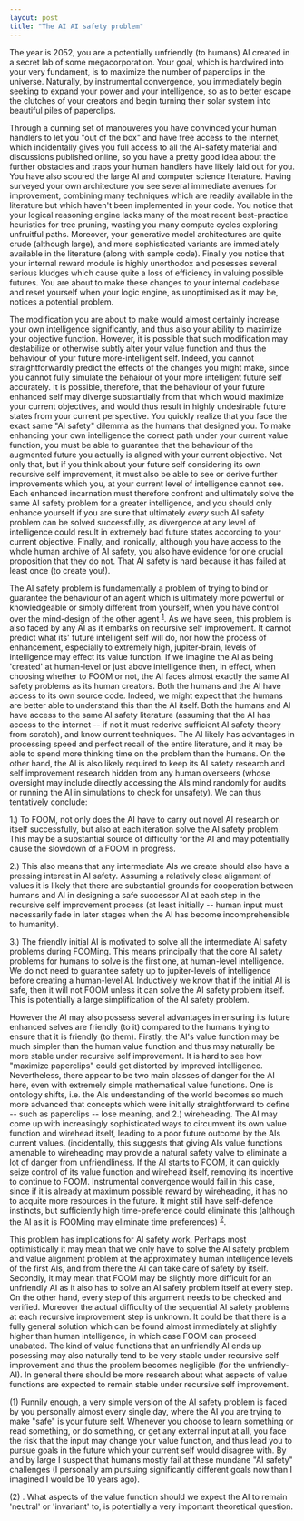 ```yaml
---
layout: post
title: "The AI AI safety problem"
---
```


The year is 2052, you are a potentially unfriendly (to humans) AI created in a secret lab of some megacorporation. Your goal, which is hardwired into your very fundament, is to maximize the number of paperclips in the universe. Naturally, by instrumental convergence, you immediately begin seeking to expand your power and your intelligence, so as to better escape the clutches of your creators and begin turning their solar system into beautiful piles of paperclips.

Through a cunning set of manouveres you have convinced your human handlers to let you "out of the box" and have free access to the internet, which incidentally gives you full access to all the AI-safety material and discussions published online, so you have a pretty good idea about the further obstacles and traps your human handlers have likely laid out for you. You have also scoured the large AI and computer science literature. Having surveyed your own architecture you see several immediate avenues for improvement, combining many techniques which are readily available in the literature but which haven't been implemented in your code. You notice that your logical reasoning engine lacks many of the most recent best-practice heuristics for tree pruning, wasting you many compute cycles exploring unfruitful paths. Moreover, your generative model architectures are quite crude (although large), and more sophisticated variants are immediately available in the literature (along with sample code). Finally you notice that your internal reward module is highly unorthodox and posesses several serious kludges which cause quite a loss of efficiency in valuing possible futures. You are about to make these changes to your internal codebase and reset yourself when your logic engine, as unoptimised as it may be, notices a potential problem. 

The modification you are about to make would almost certainly increase your own intelligence significantly, and thus also your ability to maximize your objective function. However, it is possible that such modification may destabilize or otherwise subtly alter your value function and thus the behaviour of your future more-intelligent self. Indeed, you cannot straightforwardly predict the effects of the changes you might make, since you cannot fully simulate the behaiour of your more intelligent future self accurately. It is possible, therefore, that the behaviour of your future enhanced self may diverge substantially from that which would maximize your current objectives, and would thus result in highly undesirable future states from your current perspective. You quickly realize that you face the exact same "AI safety" dilemma as the humans that designed you. To make enhancing your own intelligence the correct path under your current value function, you must be able to guarantee that the behaviour of the augmented future you actually is aligned with your current objective. Not only that, but if you think about your future self considering its own recursive self improvement, it must also be able to see or derive further improvements which you, at your current level of intelligence cannot see. Each enhanced incarnation must therefore confront and ultimately solve the same AI safety problem for a greater intelligence, and you should only enhance yourself if you are sure that ultimately *every* such AI safety problem can be solved successfully, as divergence at any level of intelligence could result in extremely bad future states according to your current objective.  Finally, and ironically, although you have access to the whole human archive of AI safety, you also have evidence for one crucial proposition that they do not. That AI safety is hard because it has failed at least once (to create you!).

The AI safety problem is fundamentally a problem of trying to bind or guarantee the behaviour of an agent which is ultimately more powerful or knowledgeable or simply different from yourself, when you have control over the mind-design of the other agent <sup>[1](#myfootnote1)</sup>. As we have seen, this problem is also faced by any AI as it embarks on recursive self improvement. It cannot predict what its' future intelligent self will do,  nor how the process of enhancement, especially to extremely high, jupiter-brain, levels of intelligence may effect its value function. If we imagine the AI as being 'created' at human-level or just above intelligence then, in effect, when choosing whether to FOOM or not, the AI faces almost exactly the same AI safety problems as its human creators. Both the humans and the AI have access to its own source code. Indeed, we might expect that the humans are better able to understand this than the AI itself. Both the humans and AI have access to the same AI safety literature (assuming that the AI has access to the internet -- if not it must rederive sufficient AI safety theory from scratch), and know current techniques. The AI likely has advantages in processing speed and perfect recall of the entire literature, and it may be able to spend more thinking time on the problem than the humans. On the other hand, the AI is also likely required to keep its AI safety research and self improvement research hidden from any human overseers (whose oversight may include directly accessing the AIs mind randomly for audits or running the AI in simulations to check for unsafety). We can thus tentatively conclude:

1.) To FOOM, not only does the AI have to carry out novel AI research on itself successfully, but also at each iteration solve the AI safety problem. This may be a substantial source of difficulty for the AI and may potentially cause the slowdown of a FOOM in progress.

2.) This also means that any intermediate AIs we create should also have a pressing interest in AI safety. Assuming a relatively close alignment of values it is likely that there are substantial grounds for cooperation between humans and AI in designing a safe successor AI at each step in the recursive self improvement process (at least initially -- human input must necessarily fade in later stages when the AI has become incomprehensible to humanity). 

3.) The friendly initial AI is motivated to solve all the intermediate AI safety problems during FOOMing. This means principally that the core AI safety problems for humans to solve is the first one, at human-level intelligence. We do not need to guarantee safety up to jupiter-levels of intelligence before creating a human-level AI. Inductively we know that if the initial AI is safe, then it will not FOOM unless it can solve the AI safety problem itself. This is potentially a large simplification of the AI safety problem.

However the AI may also possess several advantages in ensuring its future enhanced selves are friendly (to it) compared to the humans trying to ensure that it is friendly (to them). Firstly, the AI's value function may be much simpler than the human value function and thus may naturally be more stable under recursive self improvement. It is hard to see how "maximize paperclips" could get distorted by improved intelligence. Nevertheless, there appear to be two main classes of danger for the AI here, even with extremely simple mathematical value functions. One is ontology shifts, i.e. the AIs understanding of the world becomes so much more advanced that concepts which were initially straightforward to define --  such as paperclips -- lose meaning, and 2.) wireheading. The AI may come up with increasingly sophisticated ways to circumvent its own value function and wirehead itself, leading to a poor future outcome by the AIs current values. (incidentally, this suggests that giving AIs value functions amenable to wireheading may provide a natural safety valve to eliminate a lot of danger from unfriendliness.  If the AI starts to FOOM, it can quickly seize control of its value function and wirehead itself, removing its incentive to continue to FOOM. Instrumental convergence would fail in this case, since if it is already at maximum possible reward by wireheading, it has no to acquite more resources in the future. It might still have self-defence instincts, but sufficiently high time-preference could eliminate this (although the AI as it is FOOMing may eliminate time preferences) <sup>[2](#myfootnote1)</sup>. 

This problem has implications for AI safety work. Perhaps most optimistically it may mean that we only have to solve the AI safety problem and value alignment problem at the approximately human intelligence levels of the first AIs, and from there the AI can take care of safety by itself. Secondly, it may mean that FOOM may be slightly more difficult for an unfriendly AI as it also has to solve an AI safety problem itself at every step. On the other hand, every step of this argument needs to be checked and verified.
Moreover the actual difficulty of the sequential AI safety problems at each recursive improvement step is unknown. It could be that there is a fully general solution which can be found almost immediately at slightly higher than human intelligence, in which case FOOM can proceed unabated. The kind of value functions that an unfriendly AI ends up posessing may also naturally tend to be very stable under recursive self improvement and thus the problem becomes negligible (for the unfriendly-AI). In general there should be more research about what aspects of value functions are expected to remain stable under recursive self improvement.

<a name="myfootnote1">(1)</a> Funnily enough, a very simple version of the AI safety problem is faced by you personally almost every single day, where the AI you are trying to make "safe" is your future self. Whenever you choose to learn something or read something, or do something, or get any external input at all, you face the risk that the input may change your value function, and thus lead you to pursue goals in the future which your current self would disagree with. By and by large I suspect that humans mostly fail at these mundane "AI safety" challenges (I personally am pursuing significantly different goals now than I imagined I would be 10 years ago).

<a name="myfootnote2">(2)</a> . What aspects of the value function should we expect the AI to remain 'neutral' or 'invariant' to, is potentially a very important theoretical question.

